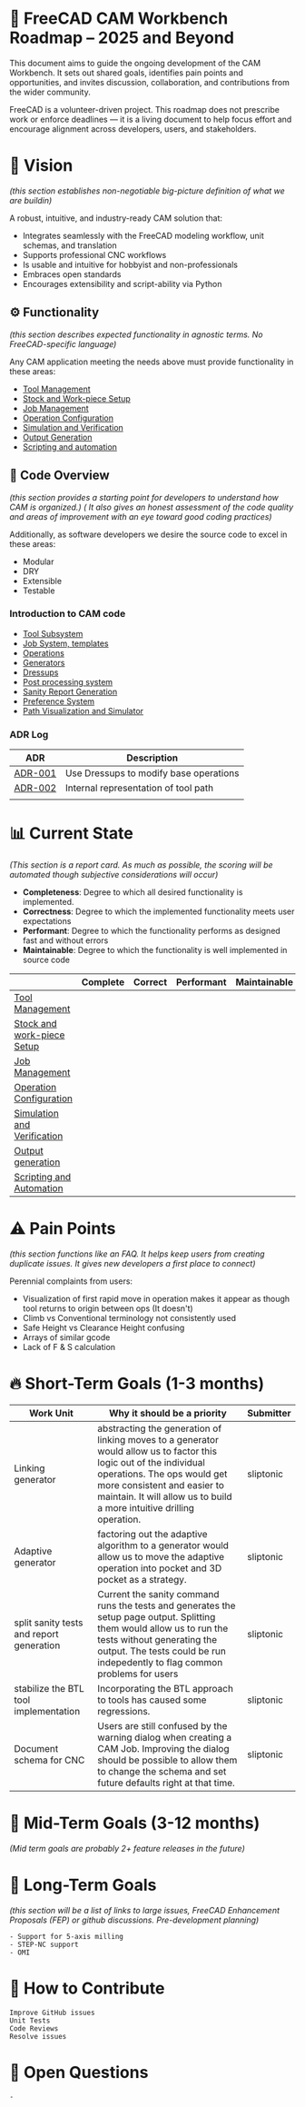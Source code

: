# 📍 FreeCAD CAM Workbench Roadmap – 2025 and Beyond

This document aims to guide the ongoing development of the CAM Workbench. It sets out shared goals, identifies pain points and opportunities, and invites discussion, collaboration, and contributions from the wider community.

FreeCAD is a volunteer-driven project. This roadmap does not prescribe work or enforce deadlines — it is a living document to help focus effort and encourage alignment across developers, users, and stakeholders.

# 🔭 Vision
*(this section establishes non-negotiable big-picture definition of what we are buildin)*

A robust, intuitive, and industry-ready CAM solution that:

- Integrates seamlessly with the FreeCAD modeling workflow, unit schemas, and translation
- Supports professional CNC workflows
- Is usable and intuitive for hobbyist and non-professionals
- Embraces open standards
- Encourages extensibility and script-ability via Python

## ⚙️ Functionality
*(this section describes expected functionality in agnostic terms.  No FreeCAD-specific language)*

Any CAM application meeting the needs above must provide functionality in these areas:
- [Tool Management](<./Functionality/Tool Management.md>)
- [Stock and Work-piece Setup](<./Functionality/Stock and Work-piece Setup.md>)
- [Job Management](<./Functionality/Job Management.md>)
- [Operation Configuration](<./Functionality/Operation Configuration.md>)
- [Simulation and Verification](<./Functionality/Simulation and Verification.md>)
- [Output Generation](<./Functionality/Output Generation.md>)
- [Scripting and automation](<./Functionality/Scripting and automation.md>)

## 🧼 Code Overview
*(this section provides a starting point for developers to understand how CAM is organized.)*
*( It also gives an honest assessment of the code quality and areas of improvement with an eye toward good coding practices)*

Additionally, as software developers we desire the source code to excel in these areas:
- Modular
- DRY
- Extensible
- Testable

### Introduction to CAM code
- [Tool Subsystem](<./Current State/Tools.md>)
- [Job System, templates](<Jobs.md>)
- [Operations](<./Current State/Operations.md>)
- [Generators](<./Current State/Generators.md>)
- [Dressups](<./Current State/Dressups.md>)
- [Post processing system](<./Current State/PostProcessing.md>)
- [Sanity Report Generation](<./Current State/Sanity.md>)
- [Preference System](<./Current State/Preferences.md>)
- [Path Visualization and Simulator](<./Current State/Visualization.md>)

### ADR Log
| ADR                           | Description                            |
|-------------------------------|----------------------------------------|
| [ADR-001](<./ADR/ADR-001.md>) | Use Dressups to modify base operations |
| [ADR-002](<./ADR/ADR-002.md>) | Internal representation of tool path   |
|                               |                                        |


# 📊 Current State
*(This section is a report card.  As much as possible, the scoring will be automated though subjective considerations will occur)*

- **Completeness**:  Degree to which all desired functionality is implemented.
- **Correctness**: Degree to which the implemented functionality meets user expectations
- **Performant**: Degree to which the functionality performs as designed fast and without errors
- **Maintainable**: Degree to which the functionality is well implemented in source code

|                                                                                    | Complete | Correct | Performant | Maintainable |
| -----------------------------------------------------------------------            | -------- | ------- | ---------- | ------------ |
| [Tool Management](https://github.com/orgs/FreeCAD/projects/21/views/16)            |          |         |            |              |
| [Stock and work-piece Setup](https://github.com/orgs/FreeCAD/projects/21/views/17) |          |         |            |              |
| [Job Management](https://github.com/orgs/FreeCAD/projects/21/views/15)             |          |         |            |              |
| [Operation Configuration](https://github.com/orgs/FreeCAD/projects/21/views/11)                                                            |          |         |            |              |
| [Simulation and Verification](https://github.com/orgs/FreeCAD/projects/21/views/13)                                                        |          |         |            |              |
| [Output generation](https://github.com/orgs/FreeCAD/projects/21/views/14)                                                     |          |         |            |              |
| [Scripting and Automation](https://github.com/orgs/FreeCAD/projects/21/views/18)                                              |          |         |            |              |

# ⚠️ Pain Points
*(this section functions like an FAQ.  It helps keep users from creating duplicate issues.  It gives new developers a first place to connect)*

Perennial complaints from users:

- Visualization of first rapid move in operation makes it appear as though tool
  returns to origin between ops (It doesn't)
- Climb vs Conventional terminology not consistently used
- Safe Height vs Clearance Height confusing
- Arrays of similar gcode
- Lack of F & S calculation

# 🔥 Short-Term Goals (1-3 months)
| Work Unit | Why it should be a priority | Submitter |
| -------| -----------------------------| -----------|
| Linking generator | abstracting the generation of linking moves to a generator would allow us to factor this logic out of the individual operations.  The ops would get more consistent and easier to maintain. It will allow us to build a more intuitive drilling operation.| sliptonic|
| Adaptive generator| factoring out the adaptive algorithm to a generator would allow us to move the adaptive operation into pocket and 3D pocket as a strategy.| sliptonic|
| split sanity tests and report generation| Current the sanity command runs the tests and generates the setup page output.  Splitting them would allow us to run the tests without generating the output.  The tests could be run indepedently to flag common problems for users| sliptonic|
| stabilize the BTL tool implementation| Incorporating the BTL approach to tools has caused some regressions. | sliptonic |
| Document schema for CNC | Users are still confused by the warning dialog when creating a CAM Job. Improving the dialog should be possible to allow them to change the schema and set future defaults right at that time.| sliptonic|


# 🧱 Mid-Term Goals (3-12 months)
*(Mid term goals are probably 2+ feature releases in the future)*


# 🚀 Long-Term Goals
*(this section will be a list of links to large issues, FreeCAD Enhancement Proposals (FEP) or github discussions. Pre-development planning)*

    - Support for 5-axis milling
    - STEP-NC support
    - OMI

# 📢 How to Contribute

    Improve GitHub issues
    Unit Tests
    Code Reviews
    Resolve issues


# 🧠 Open Questions
    -
